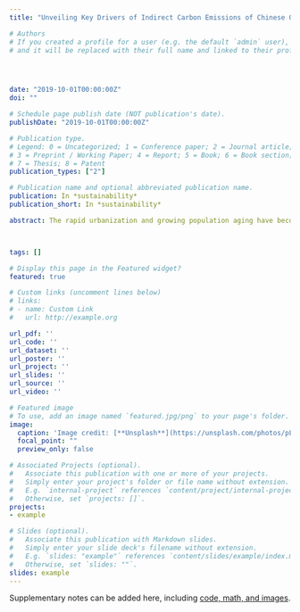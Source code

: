 ```yaml
---
title: "Unveiling Key Drivers of Indirect Carbon Emissions of Chinese Older Households"

# Authors
# If you created a profile for a user (e.g. the default `admin` user), write the username (folder name) here 
# and it will be replaced with their full name and linked to their profile.




date: "2019-10-01T00:00:00Z"
doi: ""

# Schedule page publish date (NOT publication's date).
publishDate: "2019-10-01T00:00:00Z"

# Publication type.
# Legend: 0 = Uncategorized; 1 = Conference paper; 2 = Journal article;
# 3 = Preprint / Working Paper; 4 = Report; 5 = Book; 6 = Book section;
# 7 = Thesis; 8 = Patent
publication_types: ["2"]

# Publication name and optional abbreviated publication name.
publication: In *sustainability*
publication_short: In *sustainability*

abstract: The rapid urbanization and growing population aging have become salient features in China. Understanding their impacts on household emissions is crucial for designing mitigation policies for household carbon emissions. By integrating Chinese older household survey data with an unconditional quantile regression model, this paper examines the heterogeneous impacts of household characteristics on indirect carbon emissions of older Chinese households. There are three main findings: (1) The effects of urbanization on emissions at different quantiles of carbon emissions appear to be inverted U-shaped, which means that the rise of urbanization level increases carbon emissions more at the middle than at the bottom or the top, and helps to alleviate carbon emission inequality, (2) though carbon emissions rise with the increase of income, there is a clear urban-rural divide in the effects of income on carbon emissions, and (3) the rise in the share of well-educated people contributes to the increase in carbon emissions. The higher the degree of education is, the larger the impact is. These findings contribute to understanding the determinants of carbon emissions and are helpful for policymakers to design targeted policies in reducing carbon emissions from the consumption-side.



tags: []

# Display this page in the Featured widget?
featured: true

# Custom links (uncomment lines below)
# links:
# - name: Custom Link
#   url: http://example.org

url_pdf: ''
url_code: ''
url_dataset: ''
url_poster: ''
url_project: ''
url_slides: ''
url_source: ''
url_video: ''

# Featured image
# To use, add an image named `featured.jpg/png` to your page's folder. 
image:
  caption: 'Image credit: [**Unsplash**](https://unsplash.com/photos/pLCdAaMFLTE)'
  focal_point: ""
  preview_only: false

# Associated Projects (optional).
#   Associate this publication with one or more of your projects.
#   Simply enter your project's folder or file name without extension.
#   E.g. `internal-project` references `content/project/internal-project/index.md`.
#   Otherwise, set `projects: []`.
projects:
- example

# Slides (optional).
#   Associate this publication with Markdown slides.
#   Simply enter your slide deck's filename without extension.
#   E.g. `slides: "example"` references `content/slides/example/index.md`.
#   Otherwise, set `slides: ""`.
slides: example
---
```




Supplementary notes can be added here, including [code, math, and images](https://wowchemy.com/docs/writing-markdown-latex/).
